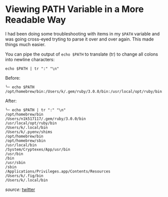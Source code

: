 # Viewing PATH Variable in a More Readable Way

I had been doing some troubleshooting with items in my `$PATH` variable and was going cross-eyed tryting to parse it over and over again. This made things much easier.

You can pipe the output of `echo $PATH` to translate (tr) to change all colons into newline characters:
```
echo $PATH | tr ":" "\n"
```

Before:
```
╰─ echo $PATH
/opt/homebrew/bin:/Users/k/.gem/ruby/3.0.0/bin:/usr/local/opt/ruby/bin:/Users/k/.local/bin:/Users/k/.pyenv/shims:/opt/homebrew/bin:/opt/homebrew/sbin:/usr/local/bin:/System/Cryptexes/App/usr/bin:/usr/bin:/bin:/usr/sbin:/sbin:/Applications/Privileges.app/Contents/Resources:/Users/k/.fig/bin:/Users/k/.local/bin
```

After:
```
╰─ echo $PATH | tr ":" "\n"
/opt/homebrew/bin
/Users/n1k517117/.gem/ruby/3.0.0/bin
/usr/local/opt/ruby/bin
/Users/k/.local/bin
/Users/k/.pyenv/shims
/opt/homebrew/bin
/opt/homebrew/sbin
/usr/local/bin
/System/Cryptexes/App/usr/bin
/usr/bin
/bin
/usr/sbin
/sbin
/Applications/Privileges.app/Contents/Resources
/Users/k/.fig/bin
/Users/k/.local/bin
```

*source:* [twitter](https://twitter.com/linuxopsys/status/1619773625392824320?s=20&t=Owng6Xy5SvMhJEMUeADfJg)